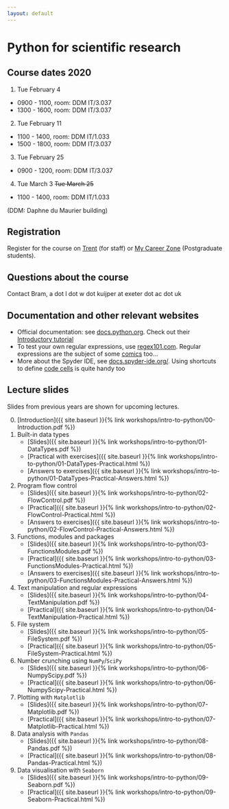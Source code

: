 ```yaml
---
layout: default
---
```


# Python for scientific research

## Course dates 2020

1. Tue February 4 
- 0900 - 1100, room: DDM IT/3.037
- 1300 - 1600, room: DDM IT/3.037
2. Tue February 11
- 1100 - 1400, room: DDM IT/1.033
- 1500 - 1800, room: DDM IT/3.037
3. Tue February 25
- 0900 - 1200, room: DDM IT/3.037
4. Tue March 3 ~~Tue March 25~~
- 1100 - 1400, room: DDM IT/1.033

(DDM: Daphne du Maurier building)

## Registration
Register for the course on [Trent](http://www.exeter.ac.uk/staff/development/coursedetail/?code=80086) (for staff) or [My Career Zone](https://mycareerzone.exeter.ac.uk/students/events/Detail/686239) (Postgraduate students). 

## Questions about the course

Contact Bram, a dot l dot w dot kuijper at exeter dot ac dot uk

## Documentation and other relevant websites
* Official documentation: see [docs.python.org](https://docs.python.org/3/). Check out their [Introductory tutorial](https://docs.python.org/3/tutorial/index.html)
* To test your own regular expressions, use [regex101.com](https://regex101.com). Regular expressions are the subject of some [comics](https://xkcd.com/208/) too...
* More about the Spyder IDE, see [docs.spyder-ide.org/](https://docs.spyder-ide.org/). Using shortcuts to define [code cells](https://docs.spyder-ide.org/editor.html#defining-code-cells) is quite handy too 

## Lecture slides

Slides from previous years are shown for upcoming lectures. 

0. [Introduction]({{ site.baseurl }}{% link workshops/intro-to-python/00-Introduction.pdf %})
1. Built-in data types
    * [Slides]({{ site.baseurl }}{% link workshops/intro-to-python/01-DataTypes.pdf %})
    * [Practical with exercises]({{ site.baseurl }}{% link workshops/intro-to-python/01-DataTypes-Practical.html %})
    * [Answers to exercises]({{ site.baseurl }}{% link workshops/intro-to-python/01-DataTypes-Practical-Answers.html %})
2. Program flow control
    * [Slides]({{ site.baseurl }}{% link workshops/intro-to-python/02-FlowControl.pdf %})
    * [Practical]({{ site.baseurl }}{% link workshops/intro-to-python/02-FlowControl-Practical.html %})
    * [Answers to exercises]({{ site.baseurl }}{% link workshops/intro-to-python/02-FlowControl-Practical-Answers.html %})
3. Functions, modules and packages
    * [Slides]({{ site.baseurl }}{% link workshops/intro-to-python/03-FunctionsModules.pdf %})
    * [Practical]({{ site.baseurl }}{% link workshops/intro-to-python/03-FunctionsModules-Practical.html %})
    * [Answers to exercises]({{ site.baseurl }}{% link workshops/intro-to-python/03-FunctionsModules-Practical-Answers.html %})
4. Text manipulation and regular expressions
    * [Slides]({{ site.baseurl }}{% link workshops/intro-to-python/04-TextManipulation.pdf %})
    * [Practical]({{ site.baseurl }}{% link workshops/intro-to-python/04-TextManipulation-Practical.html %})
5. File system
    * [Slides]({{ site.baseurl }}{% link workshops/intro-to-python/05-FileSystem.pdf %})
    * [Practical]({{ site.baseurl }}{% link workshops/intro-to-python/05-FileSystem-Practical.html %})
6. Number crunching using `NumPy`/`SciPy`
    * [Slides]({{ site.baseurl }}{% link workshops/intro-to-python/06-NumpyScipy.pdf %})
    * [Practical]({{ site.baseurl }}{% link workshops/intro-to-python/06-NumpyScipy-Practical.html %})
7. Plotting with `Matplotlib`
    * [Slides]({{ site.baseurl }}{% link workshops/intro-to-python/07-Matplotlib.pdf %})
    * [Practical]({{ site.baseurl }}{% link workshops/intro-to-python/07-Matplotlib-Practical.html %})
8. Data analysis with `Pandas`
    * [Slides]({{ site.baseurl }}{% link workshops/intro-to-python/08-Pandas.pdf %})
    * [Practical]({{ site.baseurl }}{% link workshops/intro-to-python/08-Pandas-Practical.html %})
9. Data visualisation with `Seaborn`
    * [Slides]({{ site.baseurl }}{% link workshops/intro-to-python/09-Seaborn.pdf %})
    * [Practical]({{ site.baseurl }}{% link workshops/intro-to-python/09-Seaborn-Practical.html %})
